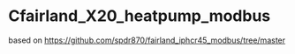 # Cfairland_X20_heatpump_modbus

based on https://github.com/spdr870/fairland_iphcr45_modbus/tree/master

